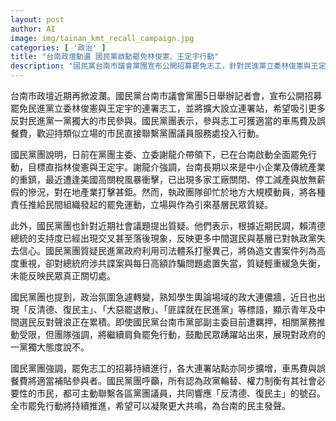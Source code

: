 ```yaml
---
layout: post
author: AI
image: img/tainan_kmt_recall_campaign.jpg
categories: [ '政治' ]
title: "台南政壇動盪 國民黨啟動罷免林俊憲、王定宇行動"
description: "國民黨台南市議會黨團宣布公開招募罷免志工，針對民進黨立委林俊憲與王定宇發起大規模罷免行動，設定多個連署站並提供車馬費及誤餐費補貼，希望凝聚更多市民反對一黨獨大的力量。國民黨團批評民進黨政府處置產業危機與社會問題不力，指責其利用司法體系打壓異己，並指出賴清德支持度出現下滑。政壇氛圍改變，青年及中間選民不滿聲浪升高，國民黨持續推動罷免行動，呼籲市民參與，展現對民主的堅持。"
---
```

台南市政壇近期再掀波瀾。國民黨台南市議會黨團5日舉辦記者會，宣布公開招募罷免民進黨立委林俊憲與王定宇的連署志工，並將擴大設立連署站，希望吸引更多反對民進黨一黨獨大的市民參與。國民黨團表示，參與志工可獲適當的車馬費及誤餐費，歡迎持類似立場的市民直接聯繫黨團議員服務處投入行動。

國民黨團說明，日前在黨團主委、立委謝龍介帶領下，已在台南啟動全面罷免行動，目標直指林俊憲與王定宇。謝龍介強調，台南長期以來是中小企業及傳統產業的重鎮，最近遭逢美國高關稅風暴衝擊，已出現多家工廠關閉、停工減產與放無薪假的慘況，對在地產業打擊甚鉅。然而，執政團隊卻忙於地方大規模動員，將各種責任推給民間組織發起的罷免運動，立場與作為引來基層民眾質疑。

此外，國民黨團也針對近期社會議題提出質疑。他們表示，根據近期民調，賴清德總統的支持度已經出現交叉甚至落後現象，反映更多中間選民與基層已對執政黨失去信心。國民黨團質疑民進黨政府利用司法體系打壓異己，將偽造文書案件列為高度重視，卻對總統府涉共諜案與每日高額詐騙問題處置失當，質疑輕重緩急失衡，未能反映民眾真正關切處。

國民黨團也提到，政治氛圍急遽轉變，熟知學生輿論場域的政大連儂牆，近日也出現「反清德、復民主」、「大惡罷退散」、「匪諜就在民進黨」等標語，顯示青年及中間選民反對聲浪正在累積。即使國民黨台南市黨部副主委目前遭羈押，相關黨務推動受限，但團隊強調，將繼續肩負罷免行動，鼓勵民眾踴躍站出來，展現對政府的一黨獨大態度說不。

國民黨團強調，罷免志工的招募持續進行，各大連署站點亦同步擴增，車馬費與誤餐費將適當補貼參與者。國民黨團呼籲，所有認為政黨輪替、權力制衡有其社會必要性的市民，都可主動聯繫各區黨團議員，共同響應「反清德、復民主」的號召。全市罷免行動將持續推進，希望可以凝聚更大共鳴，為台南的民主發聲。